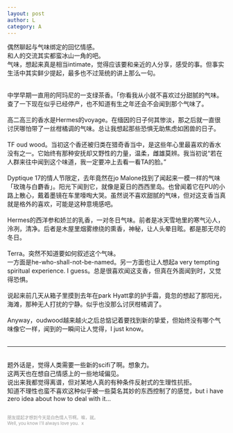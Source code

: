 ```yaml
---
layout: post
author: L
category: A
---
```


偶然聊起与气味绑定的回忆情感。<br>
和人的交流其实都蛮冰山一角的吧。<br>
气味，想起来真是相当intimate，觉得应该要和亲近的人分享，感受的事。但事实生活中其实鲜少提起，最多也不过笼统的讲上那么一句。<br>
 <br>


中学早期一直用的阿玛尼的一支绿茶香。「你看我从小就不喜欢过分甜腻的气味。<br>
查了一下现在似乎已经停产，也不知道有生之年还会不会闻到那个气味了。<br>
 <br>
高二高三的香水是Hermes的voyage。在缅因的日子何其惨淡，那之后就一直很讨厌哪怕带了一丝柑橘调的气味。总让我想起那些恐惧无助焦虑如困兽的日子。<br>
 <br>
TF oud wood。当初这个香还被归类在猎奇香当中，是这些年心里最喜欢的香水没有之一。它始终有那种安抚却又野性的力量，温柔，雌雄莫辨。我当初说“若在人群来往中闻到这个味道，我一定要冲上去看一看TA的脸。”<br>
 <br>
Dyptique 17的情人节限定，去年竟然在jo Malone找到了闻起来一模一样的气味「玫瑰与白麝香」。阳光下闻到它，就像是夏日的西西里岛。也曾闻着它在PU的小路上散心，戴着墨镜在车里嚎啕大哭。虽然说不喜欢甜腻的气味，但对这支香当真就是格外的喜欢，可能是这种意境感吧。<br>
 <br>
Hermes的西洋参和娇兰的乳香，一对冬日气味。前者是冰天雪地里的寒气沁人，泠冽，清净。后者是木屋里烟雾缭绕的熏香，神秘，让人头晕目眩。都是那无尽的冬日。<br>
 <br>
Terra。突然不知道要如何叙述这个气味。<br>
一方面是he-who-shall-not-be-named。另一方面也让人想起a very tempting spiritual experience. I guess。总是很喜欢闻这支香，但真在外面闻到时，又觉得恐惧。<br>
 <br>
说起来前几天从箱子里摸到去年在park Hyatt拿的护手霜，竟忽的想起了那阳光，海滩，那种无人打扰的宁静。似乎也没那么讨厌柑橘调了。<br>
 <br>
Anyway，oudwood越来越火之后总惦记着要找到新的挚爱，但始终没有哪个气味像它一样，闻到的一瞬间让人觉得，I just know。<br>
<br>
* * *
<br>
题外话是，觉得人类需要一些新的scifi了啊。想象力。<br>
这两天也在想自己情感上的一些地域偏见。<br>
说出来我都觉得离谱，但对某地人真的有种条件反射式的生理性抗拒。<br>
知道不理性也蛮不喜欢这种似乎被一些莫名其妙的东西控制了的感觉，but i have zero idea about how to deal with it...  <br>
<br>
<p style = "font-size:10px;color:#999999">朋友提起才想到今天是白色情人节啊。嘛，就。<br>
Well, you know I'll always love you.  x<br></p>



